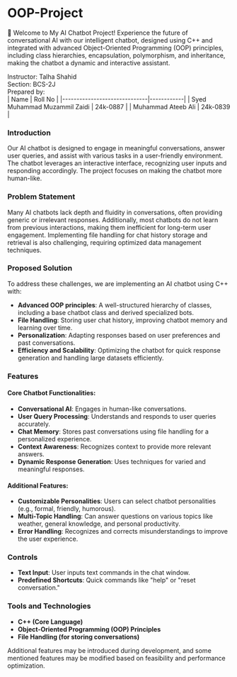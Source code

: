 # OOP-Project
🚀 Welcome to My AI Chatbot Project!
Experience the future of conversational AI with our intelligent chatbot, designed using C++ and integrated with advanced Object-Oriented Programming (OOP) principles, including class hierarchies, encapsulation, polymorphism, and inheritance, making the chatbot a dynamic and interactive assistant.

Instructor: Talha Shahid  
Section: BCS-2J  
Prepared by:  
| Name                          | Roll No    |
|------------------------------|------------|
| Syed Muhammad Muzammil Zaidi | 24k-0887   |
| Muhammad Ateeb Ali           | 24k-0839   |


### Introduction
Our AI chatbot is designed to engage in meaningful conversations, answer user queries, and assist with various tasks in a user-friendly environment. The chatbot leverages an interactive interface, recognizing user inputs and responding accordingly. The project focuses on making the chatbot more human-like.

### Problem Statement
Many AI chatbots lack depth and fluidity in conversations, often providing generic or irrelevant responses. Additionally, most chatbots do not learn from previous interactions, making them inefficient for long-term user engagement. Implementing file handling for chat history storage and retrieval is also challenging, requiring optimized data management techniques.

### Proposed Solution
To address these challenges, we are implementing an AI chatbot using C++ with:
- **Advanced OOP principles**: A well-structured hierarchy of classes, including a base chatbot class and derived specialized bots.
- **File Handling**: Storing user chat history, improving chatbot memory and learning over time.
- **Personalization**: Adapting responses based on user preferences and past conversations.
- **Efficiency and Scalability**: Optimizing the chatbot for quick response generation and handling large datasets efficiently.

### Features
#### Core Chatbot Functionalities:
- **Conversational AI**: Engages in human-like conversations.
- **User Query Processing**: Understands and responds to user queries accurately.
- **Chat Memory**: Stores past conversations using file handling for a personalized experience.
- **Context Awareness**: Recognizes context to provide more relevant answers.
- **Dynamic Response Generation**: Uses techniques for varied and meaningful responses.

#### Additional Features:
- **Customizable Personalities**: Users can select chatbot personalities (e.g., formal, friendly, humorous).
- **Multi-Topic Handling**: Can answer questions on various topics like weather, general knowledge, and personal productivity.
- **Error Handling**: Recognizes and corrects misunderstandings to improve the user experience.

### Controls
- **Text Input**: User inputs text commands in the chat window.
- **Predefined Shortcuts**: Quick commands like "help" or "reset conversation."

### Tools and Technologies
- **C++ (Core Language)**
- **Object-Oriented Programming (OOP) Principles**
- **File Handling (for storing conversations)**

Additional features may be introduced during development, and some mentioned features may be modified based on feasibility and performance optimization.
